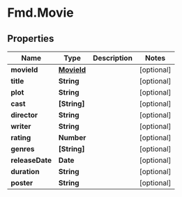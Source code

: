 # Fmd.Movie

## Properties
Name | Type | Description | Notes
------------ | ------------- | ------------- | -------------
**movieId** | [**MovieId**](MovieId.md) |  | [optional] 
**title** | **String** |  | [optional] 
**plot** | **String** |  | [optional] 
**cast** | **[String]** |  | [optional] 
**director** | **String** |  | [optional] 
**writer** | **String** |  | [optional] 
**rating** | **Number** |  | [optional] 
**genres** | **[String]** |  | [optional] 
**releaseDate** | **Date** |  | [optional] 
**duration** | **String** |  | [optional] 
**poster** | **String** |  | [optional] 
